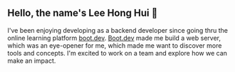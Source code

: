 ## Hello, the name's Lee Hong Hui 👋

I've been enjoying developing as a backend developer since going thru the online learning platform [boot.dev](https://boot.dev).
[Boot.dev](https://boot.dev) made me build a web server, which was an eye-opener for me, which made me want to discover more tools and concepts.
I'm excited to work on a team and explore how we can make an impact.
<!--
**AhGr3y/AhGr3y** is a ✨ _special_ ✨ repository because its `README.md` (this file) appears on your GitHub profile.

Here are some ideas to get you started:

- 🔭 I’m currently working on ...
- 🌱 I’m currently learning ...
- 👯 I’m looking to collaborate on ...
- 🤔 I’m looking for help with ...
- 💬 Ask me about ...
- 📫 How to reach me: ...
- 😄 Pronouns: ...
- ⚡ Fun fact: ...
-->
